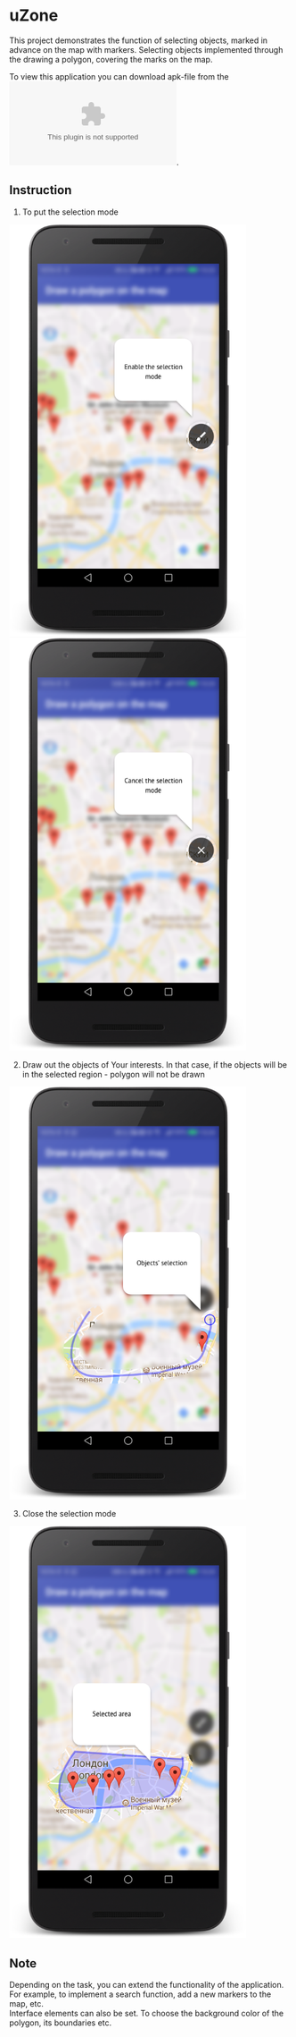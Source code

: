 # uZone
This project demonstrates the function of selecting objects, marked in advance on the map with markers. Selecting objects implemented through the drawing a polygon, covering the marks on the map.</br>

To view this application you can download apk-file from the ![link](https://github.com/BytePace/uZone/blob/master/uZone.apk).
## Instruction
1) To put the selection mode

<img src="images/1.png" width="425"/> <img src="images/2.png" width="425"/>

2) Draw out the objects of Your interests. In that case, if the objects will be in the selected region - polygon will not be drawn

<img src="images/3.png" width="425"/>

3) Close the selection mode

<img src="images/4.png" width="425"/>

## Note
Depending on the task, you can extend the functionality of the application. For example, to implement a search function, add a new markers to the map, etc.</br>
Interface elements can also be set. To choose the background color of the polygon, its boundaries etc.
